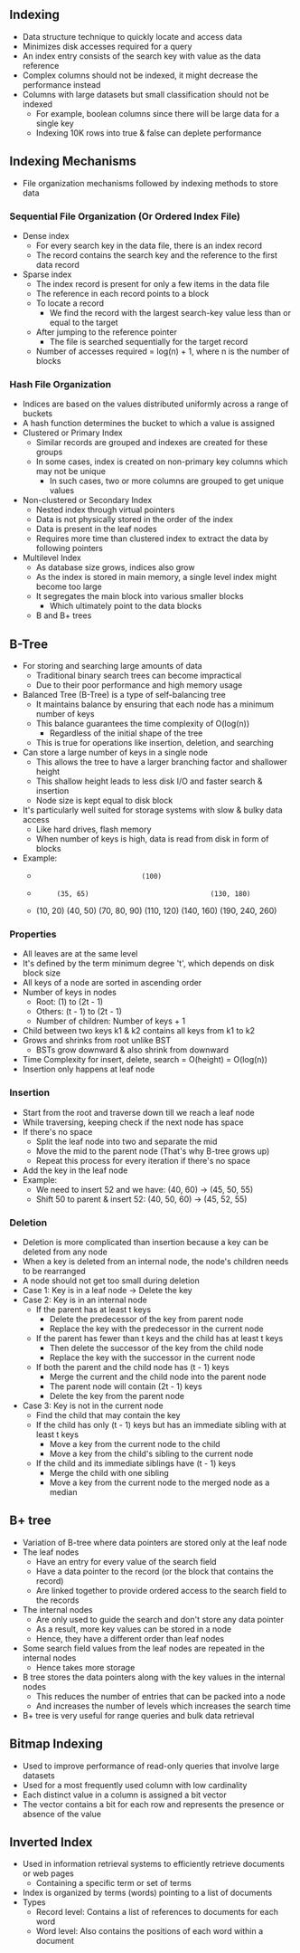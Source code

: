 ## Indexing
- Data structure technique to quickly locate and access data
- Minimizes disk accesses required for a query
- An index entry consists of the search key with value as the data reference
- Complex columns should not be indexed, it might decrease the performance instead
- Columns with large datasets but small classification should not be indexed
  - For example, boolean columns since there will be large data for a single key
  - Indexing 10K rows into true & false can deplete performance

## Indexing Mechanisms
- File organization mechanisms followed by indexing methods to store data

### Sequential File Organization (Or Ordered Index File)
- Dense index
  - For every search key in the data file, there is an index record
  - The record contains the search key and the reference to the first data record
- Sparse index
  - The index record is present for only a few items in the data file
  - The reference in each record points to a block
  - To locate a record
    - We find the record with the largest search-key value less than or equal to the target
  - After jumping to the reference pointer
    - The file is searched sequentially for the target record
  - Number of accesses required = log(n) + 1, where n is the number of blocks

### Hash File Organization
- Indices are based on the values distributed uniformly across a range of buckets
- A hash function determines the bucket to which a value is assigned
- Clustered or Primary Index
  - Similar records are grouped and indexes are created for these groups
  - In some cases, index is created on non-primary key columns which may not be unique
    - In such cases, two or more columns are grouped to get unique values
- Non-clustered or Secondary Index
  - Nested index through virtual pointers
  - Data is not physically stored in the order of the index
  - Data is present in the leaf nodes
  - Requires more time than clustered index to extract the data by following pointers
- Multilevel Index
  - As database size grows, indices also grow
  - As the index is stored in main memory, a single level index might become too large
  - It segregates the main block into various smaller blocks
    - Which ultimately point to the data blocks
  - B and B+ trees

## B-Tree
- For storing and searching large amounts of data
  - Traditional binary search trees can become impractical
  - Due to their poor performance and high memory usage
- Balanced Tree (B-Tree) is a type of self-balancing tree
  - It maintains balance by ensuring that each node has a minimum number of keys
  - This balance guarantees the time complexity of O(log(n))
    - Regardless of the initial shape of the tree
  - This is true for operations like insertion, deletion, and searching
- Can store a large number of keys in a single node
  - This allows the tree to have a larger branching factor and shallower height
  - This shallow height leads to less disk I/O and faster search & insertion
  - Node size is kept equal to disk block
- It's particularly well suited for storage systems with slow & bulky data access
  - Like hard drives, flash memory
  - When number of keys is high, data is read from disk in form of blocks
- Example:
  -                               (100)
  -          (35, 65)                              (130, 180)
  - (10, 20) (40, 50) (70, 80, 90)      (110, 120) (140, 160) (190, 240, 260)

### Properties
- All leaves are at the same level
- It's defined by the term minimum degree 't', which depends on disk block size
- All keys of a node are sorted in ascending order
- Number of keys in nodes
  - Root: (1) to (2t - 1)
  - Others: (t - 1) to (2t - 1)
  - Number of children: Number of keys + 1
- Child between two keys k1 & k2 contains all keys from k1 to k2
- Grows and shrinks from root unlike BST
  - BSTs grow downward & also shrink from downward
- Time Complexity for insert, delete, search = O(height) = O(log(n))
- Insertion only happens at leaf node

### Insertion
- Start from the root and traverse down till we reach a leaf node
- While traversing, keeping check if the next node has space
- If there's no space
  - Split the leaf node into two and separate the mid
  - Move the mid to the parent node (That's why B-tree grows up)
  - Repeat this process for every iteration if there's no space
- Add the key in the leaf node
- Example:
  - We need to insert 52 and we have: (40, 60) -> (45, 50, 55)
  - Shift 50 to parent & insert 52: (40, 50, 60) -> (45, 52, 55)

### Deletion
- Deletion is more complicated than insertion because a key can be deleted from any node
- When a key is deleted from an internal node, the node's children needs to be rearranged
- A node should not get too small during deletion
- Case 1: Key is in a leaf node -> Delete the key
- Case 2: Key is in an internal node
  - If the parent has at least t keys
    - Delete the predecessor of the key from parent node
    - Replace the key with the predecessor in the current node
  - If the parent has fewer than t keys and the child has at least t keys
    - Then delete the successor of the key from the child node
    - Replace the key with the successor in the current node
  - If both the parent and the child node has (t - 1) keys
    - Merge the current and the child node into the parent node
    - The parent node will contain (2t - 1) keys
    - Delete the key from the parent node
- Case 3: Key is not in the current node
  - Find the child that may contain the key
  - If the child has only (t - 1) keys but has an immediate sibling with at least t keys
    - Move a key from the current node to the child
    - Move a key from the child's sibling to the current node
  - If the child and its immediate siblings have (t - 1) keys
    - Merge the child with one sibling
    - Move a key from the current node to the merged node as a median

## B+ tree
- Variation of B-tree where data pointers are stored only at the leaf node
- The leaf nodes
  - Have an entry for every value of the search field
  - Have a data pointer to the record (or the block that contains the record)
  - Are linked together to provide ordered access to the search field to the records
- The internal nodes
  - Are only used to guide the search and don't store any data pointer
  - As a result, more key values can be stored in a node
  - Hence, they have a different order than leaf nodes
- Some search field values from the leaf nodes are repeated in the internal nodes
  - Hence takes more storage
- B tree stores the data pointers along with the key values in the internal nodes
  - This reduces the number of entries that can be packed into a node
  - And increases the number of levels which increases the search time
- B+ tree is very useful for range queries and bulk data retrieval

## Bitmap Indexing
- Used to improve performance of read-only queries that involve large datasets
- Used for a most frequently used column with low cardinality
- Each distinct value in a column is assigned a bit vector
- The vector contains a bit for each row and represents the presence or absence of the value

## Inverted Index
- Used in information retrieval systems to efficiently retrieve documents or web pages
  - Containing a specific term or set of terms
- Index is organized by terms (words) pointing to a list of documents
- Types
  - Record level: Contains a list of references to documents for each word
  - Word level: Also contains the positions of each word within a document

